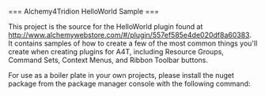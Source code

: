 === Alchemy4Tridion HelloWorld Sample ===

This project is the source for the HelloWorld plugin found at http://www.alchemywebstore.com/#/plugin/557ef585e4de020df8a60383.  It contains samples of how to
create a few of the most common things you'll create when creating plugins for A4T, including Resource Groups, Command Sets, Context Menus, and Ribbon Toolbar buttons.

For use as a boiler plate in your own projects, please install the nuget package from the package manager console with the following command:
<INSERT COMMAND HERE>
